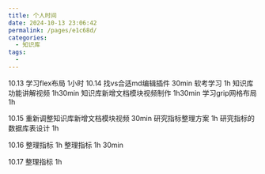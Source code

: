 ```yaml
---
title: 个人时间
date: 2024-10-13 23:06:42
permalink: /pages/e1c68d/
categories:
  - 知识库
tags:
  - 
---
```

10.13
学习flex布局    1小时
10.14
找vs合适md编辑插件  30min
软考学习            1h
知识库功能讲解视频  1h30min
知识库新增文档模块视频制作  1h30min
学习grip网格布局        1h

10.15
重新调整知识库新增文档模块视频  30min
研究指标整理方案    1h
研究指标的数据库表设计  1h

10.16
整理指标  1h
整理指标  1h 30min

10.17
整理指标  1h